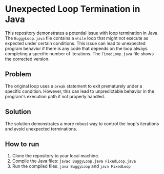 # Unexpected Loop Termination in Java

This repository demonstrates a potential issue with loop termination in Java. The `BuggyLoop.java` file contains a `while` loop that might not execute as expected under certain conditions. This issue can lead to unexpected program behavior if there is any code that depends on the loop always completing a specific number of iterations. The `FixedLoop.java` file shows the corrected version.

## Problem
The original loop uses a `break` statement to exit prematurely under a specific condition. However, this can lead to unpredictable behavior in the program's execution path if not properly handled. 

## Solution
The solution demonstrates a more robust way to control the loop's iterations and avoid unexpected terminations. 

## How to run
1. Clone the repository to your local machine.
2. Compile the Java files: `javac BuggyLoop.java FixedLoop.java`
3. Run the compiled files: `java BuggyLoop` and `java FixedLoop`